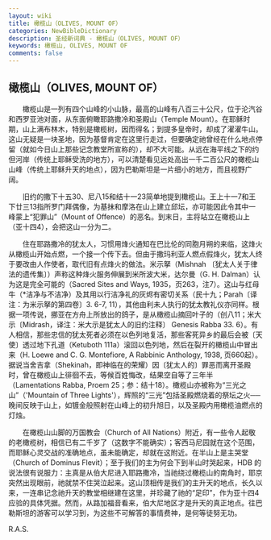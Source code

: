 ```yaml
---
layout: wiki
title: 橄榄山（OLIVES, MOUNT OF）
categories: NewBibleDictionary
description: 圣经新词典 - 橄榄山（OLIVES, MOUNT OF）
keywords: 橄榄山, OLIVES, MOUNT OF
comments: false
---
```


## 橄榄山（OLIVES, MOUNT OF）

　　橄榄山是一列有四个山峰的小山脉，最高的山峰有八百三十公尺，位于沦汽谷和西罗亚池对面，从东面俯瞰耶路撒冷和圣殿山（Temple Mount）。在耶稣时期，山上满布林木，特别是橄榄树，因而得名；到提多皇帝时，却成了濯濯牛山。这山无疑是一块圣地，因为基督肯定在这里行走过，但要确定祂曾经在什么地点停留（就如今日山上那些记念教堂所宣称的），却不大可能。从远在海平线之下的约但河岸（传统上耶稣受洗的地方），可以清楚看见远处高出一千二百公尺的橄榄山山峰（传统上耶稣升天的地点），因为巴勒斯坦是一片细小的地方，而且视野广阔。

　　旧约的撒下十五30、尼八15和结十一23简单地提到橄榄山。王上十一7和王下廿三13指所罗门拜偶像，为基抹和摩洛在山上建立邱坛，亦可能因此令其中一峰蒙上“犯罪山”（Mount of Offence）的恶名。到末日，主将站立在橄榄山上（亚十四4），会把这山一分为二。

　　住在耶路撒冷的犹太人，习惯用烽火通知在巴比伦的同胞月朔的来临，这烽火从橄榄山开始点燃，一个接一个传下去。但由于撒玛利亚人燃点假烽火，犹太人终于要改由人作使者，取代旧有点烽火的做法。米示拏（Mishnah 〔犹太人关于律法的遗传集〕）声称这种烽火服务伸展到米所波大米，达尔曼（G. H. Dalman）认为这是完全可能的（Sacred Sites and Ways, 1935，页263，注7）。这山与红母牛（*洁净与不洁净）及其用以行洁净礼的灰烬有密切关系（民十九；Parah〔译注：为米示拏的第四卷〕3. 6-7, 11），其他由利未人执行的犹太教礼仪亦同样。根据一项传说，挪亚在方舟上所放出的鸽子，是从橄榄山摘回叶子的（创八11；米大示〔Midrash，译注：米大示是犹太人的旧约注释〕 Genesis Rabba 33. 6）。有人相信，那些忠信的犹太死者必须在以色列地复活，那些客死异乡的最后会被〔天使〕透过地下孔道（Ketuboth 111a）滚回以色列地，然后在裂开的橄榄山中冒出来（H. Loewe and C. G. Montefiore, A Rabbinic Anthology, 1938, 页660起）。据说当舍吉拿（Shekinah，即神临在的荣耀）因〔犹太人的〕罪恶而离开圣殿时，曾在橄榄山上徘徊不去，等候百姓悔改，结果空自等了三年半（Lamentations Rabba, Proem 25；参：结十18）。橄榄山亦被称为“三光之山”（'Mountain of Three Lights'），辉照的“三光”包括圣殿燃烧着的祭坛之火──晚间反映于山上，如镀金般照射在山峰上的初升旭日，以及圣殿内用橄榄油燃点的灯烛。

　　在橄榄山山脚的万国教会（Church of All Nations）附近，有一些令人起敬的老橄榄树，相信已有二千岁了（这数字不能确实）；客西马尼园就在这个范围，而耶稣心灵交战的准确地点，虽未能确定，却就在这附近。在半山上是主哭堂（Church of Dominus Flevit）；至于我们的主为何会下到半山时哭起来，HDB 的说法很有说服力：主真是从伯大尼进入耶路撒冷，当祂绕过橄榄山的南角时，耶京突然出现眼前，祂就禁不住哭泣起来。这山顶相传是我们的主升天的地点，长久以来，一连串记念祂升天的教堂相继建在这里，并珍藏了祂的“足印”，作为亚十四4应验的具体凭据。然而，从路加福音看来，伯大尼地区才是升天的真正地点。往巴勒斯坦的游客可以学习到，为这些不可解答的事情费神，是何等徒努无功。

R.A.S.








